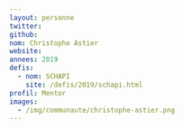 ```yaml
---
layout: personne
twitter:
github:
nom: Christophe Astier
website:
annees: 2019
defis:
  - nom: SCHAPI
    site: /defis/2019/schapi.html
profil: Mentor
images:
  - /img/communaute/christophe-astier.png
---
```

